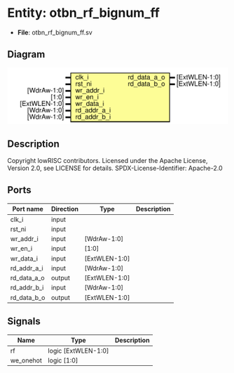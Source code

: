 # Entity: otbn_rf_bignum_ff

- **File**: otbn_rf_bignum_ff.sv
## Diagram

![Diagram](otbn_rf_bignum_ff.svg "Diagram")
## Description

Copyright lowRISC contributors.
 Licensed under the Apache License, Version 2.0, see LICENSE for details.
 SPDX-License-Identifier: Apache-2.0
 
## Ports

| Port name   | Direction | Type          | Description |
| ----------- | --------- | ------------- | ----------- |
| clk_i       | input     |               |             |
| rst_ni      | input     |               |             |
| wr_addr_i   | input     | [WdrAw-1:0]   |             |
| wr_en_i     | input     | [1:0]         |             |
| wr_data_i   | input     | [ExtWLEN-1:0] |             |
| rd_addr_a_i | input     | [WdrAw-1:0]   |             |
| rd_data_a_o | output    | [ExtWLEN-1:0] |             |
| rd_addr_b_i | input     | [WdrAw-1:0]   |             |
| rd_data_b_o | output    | [ExtWLEN-1:0] |             |
## Signals

| Name      | Type                | Description |
| --------- | ------------------- | ----------- |
| rf        | logic [ExtWLEN-1:0] |             |
| we_onehot | logic [1:0]         |             |
